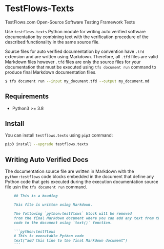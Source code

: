 # TestFlows-Texts
TestFlows.com Open-Source Software Testing Framework Texts

Use `testflows.texts` Python module for writing auto verified software documentation
by combining text with the verification procedure of the
described functionality in the same source file.

Source files for auto verified documentation by convention have `.tfd` extension
and are written using Markdown. Therefore, all `.tfd` files are valid
Markdown files however `.tfd` files are only the source files for your documentation
that must be executed using `tfs document run` command to produce final 
Markdown documentation files.

```bash
$ tfs document run --input my_document.tfd --output my_document.md
```

## Requirements

* Python3 >= 3.8

## Install

You can install `testflows.texts` using `pip3` command:

```bash
pip3 install --upgrade testflows.texts
```

## Writing Auto Verified Docs

The documentation source file are written in Markdown with the `python:testflows`
code blocks embedded in the document that define any Python code that gets 
executed during the execution documentation source file usin the `tfs document run`
command.

```markdown
    ## This is a heading

    This file is written using Markdown.

    The following `python:testflows` block will be removed
    from the final Markdown document where you can add any text from the Python
    code to the document using `text()` function. 

    ```python:testflows
    # This is executable Python code
    text("add this line to the final Markdown document")
    ```
```

